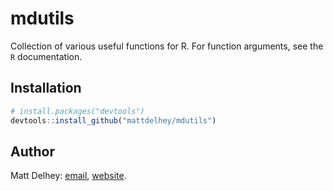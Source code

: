 mdutils
=======

Collection of various useful functions for R. For function arguments, see the `R` documentation.

Installation
-----------
```R
# install.packages("devtools")
devtools::install_github("mattdelhey/mdutils")
```

Author
--------
Matt Delhey: [email](mailto:matt.delhey@rice.edu), [website](http://mattdelhey.com).
